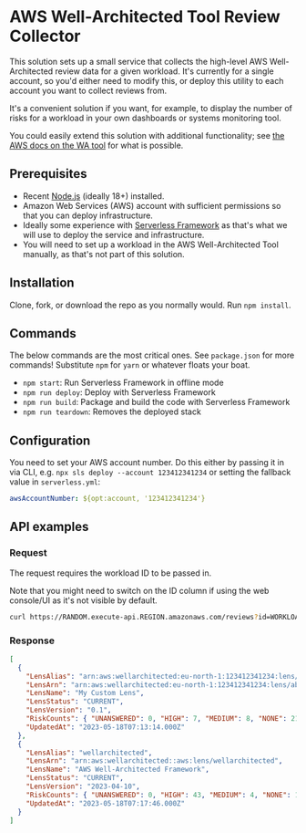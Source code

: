 # AWS Well-Architected Tool Review Collector

This solution sets up a small service that collects the high-level AWS Well-Architected review data for a given workload. It's currently for a single account, so you'd either need to modify this, or deploy this utility to each account you want to collect reviews from.

It's a convenient solution if you want, for example, to display the number of risks for a workload in your own dashboards or systems monitoring tool.

You could easily extend this solution with additional functionality; see [the AWS docs on the WA tool](https://docs.aws.amazon.com/AWSJavaScriptSDK/v3/latest/clients/client-wellarchitected/index.html) for what is possible.

## Prerequisites

- Recent [Node.js](https://nodejs.org/en/) (ideally 18+) installed.
- Amazon Web Services (AWS) account with sufficient permissions so that you can deploy infrastructure.
- Ideally some experience with [Serverless Framework](https://www.serverless.com) as that's what we will use to deploy the service and infrastructure.
- You will need to set up a workload in the AWS Well-Architected Tool manually, as that's not part of this solution.

## Installation

Clone, fork, or download the repo as you normally would. Run `npm install`.

## Commands

The below commands are the most critical ones. See `package.json` for more commands! Substitute `npm` for `yarn` or whatever floats your boat.

- `npm start`: Run Serverless Framework in offline mode
- `npm run deploy`: Deploy with Serverless Framework
- `npm run build`: Package and build the code with Serverless Framework
- `npm run teardown`: Removes the deployed stack

## Configuration

You need to set your AWS account number. Do this either by passing it in via CLI, e.g. `npx sls deploy --account 123412341234` or setting the fallback value in `serverless.yml`:

```yml
awsAccountNumber: ${opt:account, '123412341234'}
```

## API examples

### Request

The request requires the workload ID to be passed in.

Note that you might need to switch on the ID column if using the web console/UI as it's not visible by default.

```bash
curl https://RANDOM.execute-api.REGION.amazonaws.com/reviews?id=WORKLOAD_ID
```

### Response

```json
[
  {
    "LensAlias": "arn:aws:wellarchitected:eu-north-1:123412341234:lens/abcdef123456abcdef123456abcdef12",
    "LensArn": "arn:aws:wellarchitected:eu-north-1:123412341234:lens/abcdef123456abcdef123456abcdef12",
    "LensName": "My Custom Lens",
    "LensStatus": "CURRENT",
    "LensVersion": "0.1",
    "RiskCounts": { "UNANSWERED": 0, "HIGH": 7, "MEDIUM": 8, "NONE": 21, "NOT_APPLICABLE": 13 },
    "UpdatedAt": "2023-05-18T07:13:14.000Z"
  },
  {
    "LensAlias": "wellarchitected",
    "LensArn": "arn:aws:wellarchitected::aws:lens/wellarchitected",
    "LensName": "AWS Well-Architected Framework",
    "LensStatus": "CURRENT",
    "LensVersion": "2023-04-10",
    "RiskCounts": { "UNANSWERED": 0, "HIGH": 43, "MEDIUM": 4, "NONE": 1, "NOT_APPLICABLE": 12 },
    "UpdatedAt": "2023-05-18T07:17:46.000Z"
  }
]
```
